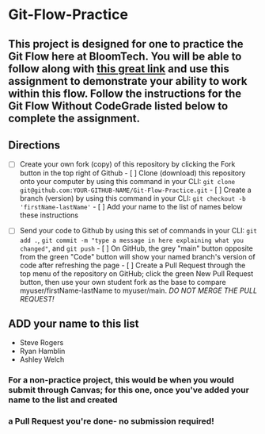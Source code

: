 # Git-Flow-Practice

## This project is designed for one to practice the Git Flow here at BloomTech. You will be able to follow along with [this great link](https://bloomtech.notion.site/bloomtech/BloomTech-Git-Flow-Step-by-step-269f68ae3bf64eb689a8328715a179f9) and use this assignment to demonstrate your ability to work within this flow. Follow the instructions for the Git Flow Without CodeGrade listed below to complete the assignment.

## Directions

- [ ] Create your own fork (copy) of this repository by clicking the Fork button in the top right of Github - [ ] Clone (download) this repository 
onto your computer by using this command in your CLI: `git clone git@github.com:YOUR-GITHUB-NAME/Git-Flow-Practice.git` - [ ] Create a branch 
(version) by using this command in your CLI: `git checkout -b 'firstName-lastName'` - [ ] Add your name to the list of names below these instructions 
- [ ] Send your code to Github by using this set of commands in your CLI: `git add .`, `git commit -m "type a message in here explaining what you 
changed"`, and `git push` - [ ] On GitHub, the grey "main" button opposite from the green "Code" button will show your named branch's version of code 
after refreshing the page - [ ] Create a Pull Request through the top menu of the repository on GitHub; click the green New Pull Request button, then 
use your own student fork as the base to compare myuser/firstName-lastName to myuser/main. *DO NOT MERGE THE PULL REQUEST!*


## ADD your name to this list
- Steve Rogers
- Ryan Hamblin
- Ashley Welch

### For a non-practice project, this would be when you would submit through Canvas; for this one, once you've added your name to the list and created 
### a Pull Request you're done- no submission required!
